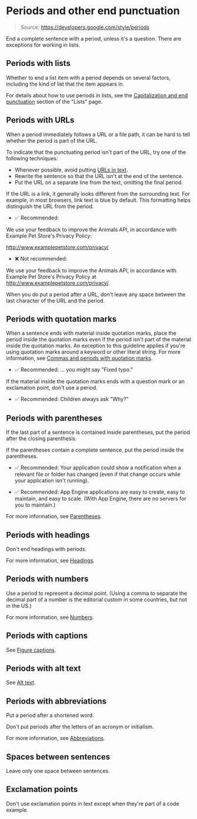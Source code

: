 # Periods and other end punctuation

> Source: https://developers.google.com/style/periods

End a complete sentence with a period, unless it's a question. There are exceptions for working in lists.

## Periods with lists

Whether to end a list item with a period depends on several factors, including the kind of list that the item appears in.

For details about how to use periods in lists, see the [Capitalization and end punctuation](https://developers.google.com/style/lists#capitalization-and-end-punctuation) section of the "Lists" page.

## Periods with URLs

When a period immediately follows a URL or a file path, it can be hard to tell whether the period is part of the URL.

To indicate that the punctuating period isn't part of the URL, try one of the following techniques:

- Whenever possible, avoid putting [URLs in text](https://developers.google.com/style/cross-references#urls).
- Rewrite the sentence so that the URL isn't at the end of the sentence.
- Put the URL on a separate line from the text, omitting the final period.

If the URL is a link, it generally looks different from the surrounding text. For example, in most browsers, link text is blue by default. This formatting helps distinguish the URL from the period.

- ✅ Recommended:

We use your feedback to improve the Animals API, in accordance with Example Pet Store's Privacy Policy:

http://www.examplepetstore.com/privacy/

- ❌ Not recommended:

We use your feedback to improve the Animals API, in accordance with Example Pet Store's Privacy Policy at http://www.examplepetstore.com/privacy/.

When you do put a period after a URL, don't leave any space between the last character of the URL and the period.

## Periods with quotation marks

When a sentence ends with material inside quotation marks, place the period inside the quotation marks even if the period isn't part of the material inside the quotation marks. An exception to this guideline applies if you're using quotation marks around a keyword or other literal string. For more information, see [Commas and periods with quotation marks](https://developers.google.com/style/quotation-marks#commas-and-periods-with-quotation-marks).

- ✅ Recommended: ... you might say "Fixed typo."

If the material inside the quotation marks ends with a question mark or an exclamation point, don't use a period.

- ✅ Recommended: Children always ask "Why?"

## Periods with parentheses

If the last part of a sentence is contained inside parentheses, put the period after the closing parenthesis.

If the parentheses contain a complete sentence, put the period inside the parentheses.

- ✅ Recommended: Your application could show a notification when a relevant file or folder has changed (even if that change occurs while your application isn't running).

- ✅ Recommended: App Engine applications are easy to create, easy to maintain, and easy to scale. (With App Engine, there are no servers for you to maintain.)

For more information, see [Parentheses](https://developers.google.com/style/parentheses).

## Periods with headings

Don't end headings with periods.

For more information, see [Headings](https://developers.google.com/style/headings).

## Periods with numbers

Use a period to represent a decimal point. (Using a comma to separate the decimal part of a number is the editorial custom in some countries, but not in the US.)

For more information, see [Numbers](https://developers.google.com/style/numbers).

## Periods with captions

See [Figure captions](https://developers.google.com/style/images#figure-captions).

## Periods with alt text

See [Alt text](https://developers.google.com/style/images#alt-text).

## Periods with abbreviations

Put a period after a shortened word.

Don't put periods after the letters of an acronym or initialism.

For more information, see [Abbreviations](https://developers.google.com/style/abbreviations).

## Spaces between sentences

Leave only one space between sentences.

## Exclamation points

Don't use exclamation points in text except when they're part of a code example.